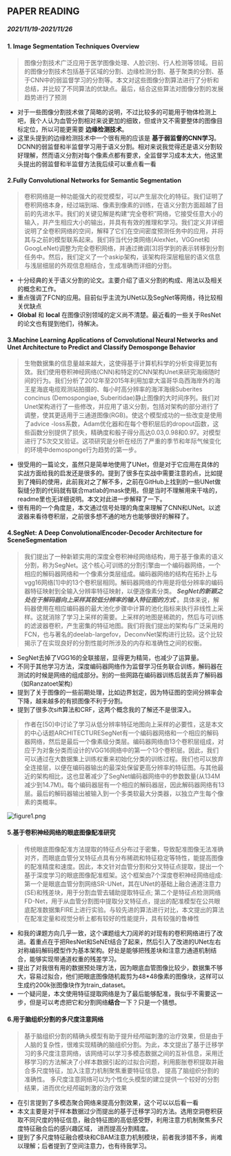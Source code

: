 ## PAPER READING
##### **2021/11/19-2021/11/26**
#### 1. Image Segmentation Techniques Overview
> 图像分割技术广泛应用于医学图像处理、人脸识别、行人检测等领域。目前的图像分割技术包括基于区域的分割、边缘检测分割、基于聚类的分割、基于CNN中的弱监督学习的分割等。本文对这些图像分割算法进行了分析和总结，并比较了不同算法的优缺点。最后，结合这些算法对图像分割的发展趋势进行了预测

* 对于一些图像分割技术做了简略的说明，不过比较多的可能用于物体检测上吧，我个人认为血管分割相对来说更加的细致，但或许又不需要整体的图像目标定位，所以可能更需要 __边缘检测技术__。
* 这里头提到的边缘检测技术中一个很有用的应该是 __基于弱监督的CNN学习__。DCNN的弱监督和半监督学习用于语义分割。相对来说我觉得还是语义分割较好理解，然而语义分割对每个像素点都有要求，全监督学习成本太大，他这里头提出的弱监督和半监督方法我后续可以重点看一看

#### 2.Fully Convolutional Networks for Semantic Segmentation
> 卷积网络是一种功能强大的视觉模型，可以产生层次化的特征。我们证明了卷积网络本身，经过端到端、像素到像素的训练，在语义分割方面超越了目前的先进水平。我们的关键见解是构建“完全卷积”网络，它接受任意大小的输入，并产生相应大小的输出，并具有有效的推理和学习。我们定义并详细说明了全卷积网络的空间，解释了它们在空间密度预测任务中的应用，并将其与之前的模型联系起来。我们将当代分类网络(AlexNet，VGGnet和GoogLeNet)调整为完全卷积网络，并通过微调[3]将学到的表示转移到分割任务中。然后，我们定义了一个askip架构，该架构将深层粗层的语义信息与浅层细层的外观信息相结合，生成准确而详细的分割。
  
* 十分经典的关于语义分割的论文。主要介绍了语义分割的构成、用法以及相关的概念和工作。
* 重点强调了FCN的应用。目前似乎主流为UNet以及SegNet等网络，待比较相关优缺点
*  __Global__ 和 __local__ 在图像识别领域的定义尚不清楚。最近看的一些关于ResNet的论文也有提到他们，待解决。


#### 3.Machine Learning Applications of Convolutional Neural Networks and Unet Architecture to Predict and Classify Demosponge Behavior
> 生物数据集的信息量越来越大，这使得基于计算机科学的分析变得更加有效。我们使用卷积神经网络(CNN)和特定的CNN架构Unet来研究海绵随时间的行为。我们分析了2012年至2015年利用加拿大温哥华岛西海岸外的海王星海底电缆观测站拍摄的、每小时高分辨率的海洋海绵Suberites concinus (Demospongiae, Suberitidae)静止图像的大时间序列。我们对Unet架构进行了一些修改，并应用了语义分割，包括对架构的部分进行了调整，使其更适用于三通道图像(RGB)。使这个模型成功的一些改变是使用了advice -loss系数，Adam优化器和在每个卷积层后的dropout函数，这些函数分别提供了损失，精确度和骰子得分高达0.03,0.98和0.97。对模型进行了5次交叉验证。这项研究是分析在经历了严重的季节和年际气候变化的环境中demosponge行为趋势的第一步。
	
* 很受用的一篇论文，虽然只是简单地使用了UNet，但是对于它应用在具体的实战方面给我的启发还是很多的。提到了很多在实战中需要注意的点，比如提到了掩码的使用，此前我对之了解不多，之前在GitHub上找到的一些UNet做裂缝分割的代码就有联合matlab的mask使用。但是当时不理解用来干啥的，readme里也无详细说明。本文对此进一步解释了一下。
* 很有用的一个角度是，本文通过信号处理的角度来理解了CNN和UNet。以滤波器来看待卷积层，之前很多想不通的地方也能够很好的解释了。

#### 4.SegNet: A Deep ConvolutionalEncoder-Decoder Architecture for SceneSegmentation
> 我们提出了一种新颖实用的深度全卷积神经网络结构，用于基于像素的语义分割，称为SegNet。这个核心可训练的分割引擎由一个编码器网络，一个相应的解码器网络和一个像素分类层组成。编码器网络的结构在拓扑上与vgg16网络[1]中的13个卷积层相同。解码器网络的作用是将低分辨率的编码器特征映射到全输入分辨率特征映射，以便逐像素分类。 __*SegNet的新颖之处在于解码器向上采样其较低分辨率的输入特征图的方式*__ 。具体来说，解码器使用在相应编码器的最大池化步骤中计算的池化指标来执行非线性上采样。这就消除了学习上采样的需要。上采样的地图是稀疏的，然后与可训练的滤波器卷积，产生密集的特征地图。我们将我们提出的架构与广泛采用的FCN，也与著名的deelab-largefov，DeconvNet架构进行比较。这个比较揭示了在实现良好的分割性能时所涉及的内存和准确性之间的权衡。

* SegNet去掉了VGG16的全联接层，显得更为精简，也减少了运算量。
* 不同于其他学习方法，深度编码器网络作为监督学习任务联合训练，解码器在测试的时候是网络的组成部分。别的一些网路在编码器训练后就丢弃了解码器（如Ranzatoet架构）
* 提到了关于图像的一些前期处理，比如边界划定，因为特征图的空间分辨率会下降，越来越多的有损图像不利于分割。
* 提到了很多次sift算法和CRF，这两个概念我的了解还不是很深入。
> 作者在[50]中讨论了学习从低分辨率特征地图向上采样的必要性，这是本文的中心话题ARCHITECTURESegNet有一个编码器网络和一个相应的解码器网络，然后是最后一个像素级分类层。编码器网络由13个卷积层组成，对应于为对象分类而设计的VGG16网络中的第一个13个卷积层。因此，我们可以通过在大数据集上训练权重来初始化分类的训练过程。我们也可以放弃全连接层，以便在编码器输出的最深处保留更高分辨率的特征图。与其他最近的架构相比，这也显著减少了SegNet编码器网络中的参数数量(从134M减少到14.7M)。每个编码器层有一个相应的解码器层，因此解码器网络有13层。最后的解码器输出被输入到一个多类软最大分类器，以独立产生每个像素的类概率。  

![figure1.png](https://i.loli.net/2021/11/25/qA2Lrtsa5noTlYx.png)

#### 5.基于卷积神经网络的眼底图像配准研究
> 传统眼底图像配准⽅法提取的特征点分布过于密集，导致配准图像⽆法准确对⻬，⽽眼底⾎管分叉特征点具有分布稀疏和特征稳定等特性，能提⾼图像的配准精度和速度。因此，本⽂针对⾎管分割和分叉特征点提取，提出⼀个基于深度学习的眼底图像配准框架。这个框架由7个深度卷积神经⽹络组成:第⼀个是眼底⾎管分割⽹络SR-UNet，其在UNet的基础上融合通道注意⼒(SE)和残差块，⽤于分割⾎管去辅助提取特征点; 第⼆个是特征点检测⽹络 FD-Net，⽤于从⾎管分割图中提取分叉特征点，提出的配准模型在公共眼底配准数据集FIRE上进⾏实验。与较先进的算法进⾏对⽐，本⽂提出的算法在配准定量和视觉分析上都有较好的性能提升，具有较强的鲁棒性

* 和我的课题方向几乎一致，这个课题组大刀阔斧的对现有的卷积网络进行了改进。着重点在于把ResNet和SeNEt结合了起来，然后引入了改进的UNet左右对称编码解码模型作为基本架构。好处是能够把残差块和注意力通道机制结合，能够实现带通道权重的残差学习。
* 提出了对我很有用的数据预处理方法，因为眼底血管图像比较少，数据集不够大，容易过拟合，他们把眼底图像随机裁剪为48*48像素的图像块，这样可以生成约200k张图像块作为train_dataset。
* 一个疑问是，本文使用特征提取网络是为了最后能够配准，我似乎不需要这一步，但是可以考虑把它和分割网络**结合**一下？只是一个猜想。

#### 6.用于脑组织分割的多尺度注意网络
> 基于脑组织分割的精确头模型有助于提升经颅磁刺激的治疗效果，但是由于人脑的复杂性，很难实现精确的脑组织分割。为此，本文提出了基于迁移学习的多尺度注意网络，该网络可以学习多模态数据之间的互补信息，采用迁移学习的方法解决了小样本数据引起的过拟合问题，利用膨胀卷积提取并融合多尺度特征，加入注意力机制聚焦重要特征信息， 提高了脑组织分割的准确性。 多尺度注意网络可以为个性化头模型的建立提供一个较好的分割结果，进而优化经颅磁刺激的治疗效果

* 在引言提到了多模态聚合网络来提高分割效果，这个可以以后看一看
* 本文主要是对于样本数据过少而提出的基于迁移学习的方法。选用空洞卷积获取不同尺度的特征信息，融合特征图的高低感受野，利用注意力机制聚焦多尺度特征融合后的感兴趣区域， 进而提高分割精度。
* 提到了多尺度特征融合模块和CBAM注意力机制模块，前者我涉猎不多，尚难以理解；后者提到了空间注意力，也有待我学习。
